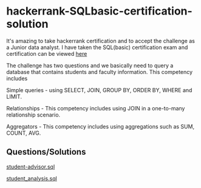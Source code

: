 # hackerrank-SQLbasic-certification-solution
It's amazing to take hackerrank certification and to accept the challenge as a Junior data analyst. I have taken the SQL(basic) certification exam and certification can be viewed [here](https://www.hackerrank.com/certificates/409c96c1859b) 

The challenge has two questions and we basically need to query a database that contains students and faculty information. This competency includes 

Simple queries - using SELECT, JOIN, GROUP BY, ORDER BY, WHERE and LIMIT.

Relationships - This competency includes using JOIN in a one-to-many relationship scenario.

Aggregators - This competency includes using aggregations such as SUM, COUNT, AVG. 

## Questions/Solutions
[student-advisor.sql](https://github.com/binodkshetry/hackerrank-SQLbasic-certification-solution/blob/main/student-advisor.sql)

[student_analysis.sql](https://github.com/binodkshetry/hackerrank-SQLbasic-certification-solution/blob/main/student-analysis.sql)
